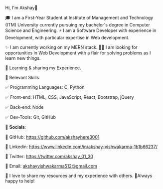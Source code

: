 Hi, I'm Akshay👋

🎓 I am a First-Year Student at Institute of Management and Technology (ITM) University currently pursuing my bachelor's degree in Computer Science and Engineering.
⚡ I am a Software Developer with experience in Development, with particular expertise in Web development.

✨ I am currently working on my MERN stack.
👨‍💻 I am looking for opportunities in Web Development with a flair for solving problems as I learn new things.

🤹 Learning & sharing my Experience.

📌 Relevant Skills

✅ Programming Languages: C, Python

✅ Front-end: HTML, CSS, JavaScript, React, Bootstrap, jQuery

✅ Back-end: Node

✅ Dev-Tools: Git, GitHub

🚩 𝐒𝐨𝐜𝐢𝐚𝐥𝐬:

📌 GitHub: https://github.com/akshayhere3001

📌 Linkedin: https://www.linkedin.com/in/akshay-vishwakarma-1b1b66237/

📌 Twitter: https://twitter.com/akshay_01_30

📌 Email: akshayvishwakarma512@gmail.com


🤝 I love to share my resources and my experience with others.
🧡Always happy to help!
